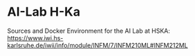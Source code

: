 # AI-Lab H-Ka
Sources and Docker Environment for the AI Lab at HSKA: https://www.iwi.hs-karlsruhe.de/iwii/info/module/INFM/7/INFM210ML#INFM212ML
